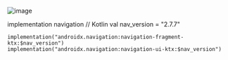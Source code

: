 ![image](https://github.com/3mohamed-abdelfattah/Navigation/assets/142848460/c6fd2db1-d296-4a2c-9299-383e905e6262)



implementation navigation
    // Kotlin
    val nav_version = "2.7.7"

    implementation("androidx.navigation:navigation-fragment-ktx:$nav_version")
    implementation("androidx.navigation:navigation-ui-ktx:$nav_version")
